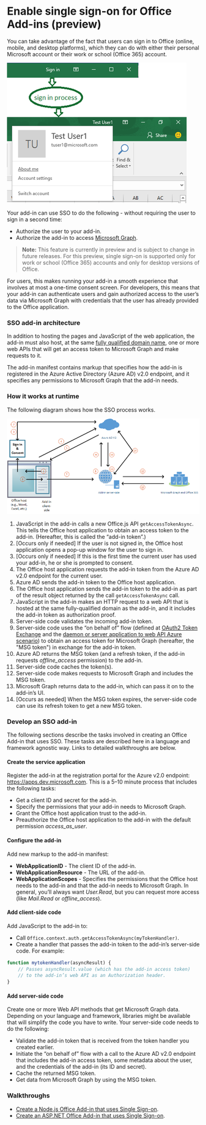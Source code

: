 # Enable single sign-on for Office Add-ins (preview)

You can take advantage of the fact that users can sign in to Office (online, mobile, and desktop platforms), which they can do with either their personal Microsoft account or their work or school (Office 365) account. 

![An image showing the sign-in process for an add-in](../../images/OfficeHostTitleBarLogin.png)

Your add-in can use SSO to do the following - without requiring the user to sign in a second time:

* Authorize the user to your add-in.
* Authorize the add-in to access [Microsoft Graph](https://developer.microsoft.com/graph/docs). 

>**Note:** This feature is currently in preview and is subject to change in future releases. For this preview, single sign-on is supported only for work or school (Office 365) accounts and only for desktop versions of Office. 

For users, this makes running your add-in a smooth experience that involves at most a one-time consent screen. For developers, this means that your add-in can authenticate users and gain authorized access to the user’s data via Microsoft Graph with credentials that the user has already provided to the Office application.
 

### SSO add-in architecture

In addition to hosting the pages and JavaScript of the web application, the add-in must also host, at the same [fully qualified domain name](https://msdn.microsoft.com/en-us/library/windows/desktop/ms682135(v=vs.85).aspx#_dns_fully_qualified_domain_name_fqdn__gly), one or more web APIs that will get an access token to Microsoft Graph and make requests to it.

The add-in manifest contains markup that specifies how the add-in is registered in the Azure Active Directory (Azure AD) v2.0 endpoint, and it specifies any permissions to Microsoft Graph that the add-in needs.

### How it works at runtime

The following diagram shows how the SSO process works. 
<!-- Minor fixes to the text in the diagram - change V2 to v2.0, and change "(e.g. Word, Excel, etc.)" to "(for example, Word, Excel)". -->
![A diagram that shows the SSO process](../../images/SSOOverviewDiagram.png)

1. JavaScript in the add-in calls a new Office.js API `getAccessTokenAsync`. This tells the Office host application to obtain an access token to the add-in. (Hereafter, this is called the “add-in token”.)
1. [Occurs only if needed] If the user is not signed in, the Office host application opens a pop-up window for the user to sign in. 
1. [Occurs only if needed] If this is the first time the current user has used your add-in, he or she is prompted to consent. 
1. The Office host application requests the add-in token from the Azure AD v2.0 endpoint for the current user.
1. Azure AD sends the add-in token to the Office host application.
1. The Office host application sends the add-in token to the add-in as part of the result object returned by the call `getAccessTokenAsync` call.
1. JavaScript in the add-in makes an HTTP request to a web API that is hosted at the same fully-qualified domain as the add-in, and it includes the add-in token as authorization proof.  
1. Server-side code validates the incoming add-in token.
1. Server-side code uses the “on behalf of” flow (defined at [OAuth2 Token Exchange](https://tools.ietf.org/html/draft-ietf-oauth-token-exchange-02) and the [daemon or server application to web API Azure scenario](https://docs.microsoft.com/en-us/azure/active-directory/develop/active-directory-authentication-scenarios#daemon-or-server-application-to-web-api)) to obtain an access token for Microsoft Graph (hereafter, the "MSG token") in exchange for the add-in token. 
1. Azure AD returns the MSG token (and a refresh token, if the add-in requests *offline_access* permission) to the add-in.
1. Server-side code caches the token(s).
1. Server-side code makes requests to Microsoft Graph and includes the MSG token.
1. Microsoft Graph returns data to the add-in, which can pass it on to the add-in’s UI. 
1. [Occurs as needed] When the MSG token expires, the server-side code can use its refresh token to get a new MSG token.

### Develop an SSO add-in

The following sections describe the tasks involved in creating an Office Add-in that uses SSO. These tasks are described here in a language and framework agnostic way. Links to detailed walkthroughs are below.

#### Create the service application

Register the add-in at the registration portal for the Azure v2.0 endpoint: https://apps.dev.microsoft.com. This is a 5–10 minute process that includes the following tasks:

* Get a client ID and secret for the add-in.
* Specify the permissions that your add-in needs to Microsoft Graph.
* Grant the Office host application trust to the add-in.
* Preauthorize the Office host application to the add-in with the default permission *access_as_user*.

#### Configure the add-in

Add new markup to the add-in manifest:

* **WebApplicationID** - The client ID of the add-in.
* **WebApplicationResource** - The URL of the add-in.
* **WebApplicationScopes** - Specifies the permissions that the Office host needs to the add-in and that the add-in needs to Microsoft Graph. In general, you’ll always want *User.Read*, but you can request more access (like *Mail.Read* or *offline_access*).

#### Add client-side code

Add JavaScript to the add-in to:

* Call `Office.context.auth.getAccessTokenAsync(myTokenHandler)`.
* Create a handler that passes the add-in token to the add-in’s server-side code. For example:

```js
function mytokenHandler(asyncResult) {
    // Passes asyncResult.value (which has the add-in access token)
    // to the add-in’s web API as an Authorization header.
}
```

#### Add server-side code

Create one or more Web API methods that get Microsoft Graph data. Depending on your language and framework, libraries might be available that will simplify the code you have to write. Your server-side code needs to do the following:

* Validate the add-in token that is received from the token handler you created earlier.
* Initiate the “on behalf of” flow with a call to the Azure AD v2.0 endpoint that includes the add-in access token, some metadata about the user, and the credentials of the add-in (its ID and secret). 
* Cache the returned MSG token.
* Get data from Microsoft Graph by using the MSG token.

### Walkthroughs

* [Create a Node.js Office Add-in that uses Single Sign-on](../../docs/develop/create-sso-office-add-ins-nodejs.md).
* [Create an ASP.NET Office Add-in that uses Single Sign-on](../../docs/develop/create-sso-office-add-ins-aspnet.md).


